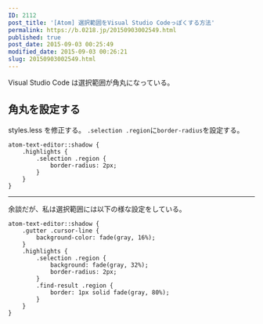 ```yaml
---
ID: 2112
post_title: '[Atom] 選択範囲をVisual Studio Codeっぽくする方法'
permalink: https://b.0218.jp/20150903002549.html
published: true
post_date: 2015-09-03 00:25:49
modified_date: 2015-09-03 00:26:21
slug: 20150903002549.html
---
```

Visual Studio Code は選択範囲が角丸になっている。
<!--more-->
<h2>角丸を設定する</h2>
styles.less を修正する。
<code>.selection .region</code>に<code>border-radius</code>を設定する。

<pre class="language-less"><code>atom-text-editor::shadow {
    .highlights {
        .selection .region {
            border-radius: 2px;
        }
    }
}</code></pre>

<hr>

余談だが、私は選択範囲には以下の様な設定をしている。

<pre class="language-less"><code>atom-text-editor::shadow {
    .gutter .cursor-line {
        background-color: fade(gray, 16%);
    }
    .highlights {
        .selection .region {
            background: fade(gray, 32%);
            border-radius: 2px;
        }
        .find-result .region {
            border: 1px solid fade(gray, 80%);
        }
    }
}</code></pre>